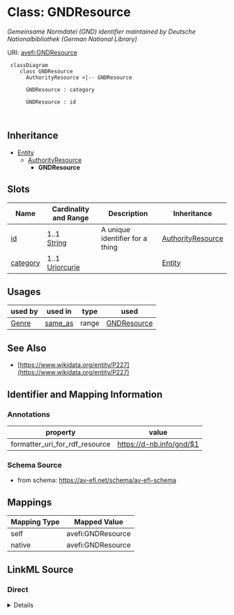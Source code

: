 

# Class: GNDResource


_Gemeinsame Normdatei (GND) identifier maintained by Deutsche Nationalbibliothek (German National Library)_





URI: [avefi:GNDResource](https://av-efi.net/schema/av-efi-schema/GNDResource)




```mermaid
 classDiagram
    class GNDResource
      AuthorityResource <|-- GNDResource
      
      GNDResource : category
        
      GNDResource : id
        
      
```





## Inheritance
* [Entity](Entity.md)
    * [AuthorityResource](AuthorityResource.md)
        * **GNDResource**



## Slots

| Name | Cardinality and Range | Description | Inheritance |
| ---  | --- | --- | --- |
| [id](id.md) | 1..1 <br/> [String](String.md) | A unique identifier for a thing | [AuthorityResource](AuthorityResource.md) |
| [category](category.md) | 1..1 <br/> [Uriorcurie](Uriorcurie.md) |  | [Entity](Entity.md) |





## Usages

| used by | used in | type | used |
| ---  | --- | --- | --- |
| [Genre](Genre.md) | [same_as](same_as.md) | range | [GNDResource](GNDResource.md) |






## See Also

* [https://www.wikidata.org/entity/P227](https://www.wikidata.org/entity/P227)

## Identifier and Mapping Information





### Annotations

| property | value |
| --- | --- |
| formatter_uri_for_rdf_resource | https://d-nb.info/gnd/$1 || formatter_url_for_web_resource | https://d-nb.info/gnd/$1 || provides | ['CreativeWorkIdentifier', 'PlaceIdentifier', 'OrganizationIdentifier', 'PersonIdentifier', 'SubjectHeadingIdentifier'] |



### Schema Source


* from schema: https://av-efi.net/schema/av-efi-schema





## Mappings

| Mapping Type | Mapped Value |
| ---  | ---  |
| self | avefi:GNDResource |
| native | avefi:GNDResource |





## LinkML Source

<!-- TODO: investigate https://stackoverflow.com/questions/37606292/how-to-create-tabbed-code-blocks-in-mkdocs-or-sphinx -->

### Direct

<details>
```yaml
name: GNDResource
annotations:
  formatter_uri_for_rdf_resource:
    tag: formatter_uri_for_rdf_resource
    value: https://d-nb.info/gnd/$1
  formatter_url_for_web_resource:
    tag: formatter_url_for_web_resource
    value: https://d-nb.info/gnd/$1
  provides:
    tag: provides
    value:
    - CreativeWorkIdentifier
    - PlaceIdentifier
    - OrganizationIdentifier
    - PersonIdentifier
    - SubjectHeadingIdentifier
description: Gemeinsame Normdatei (GND) identifier maintained by Deutsche Nationalbibliothek
  (German National Library)
notes:
- "- alternative_web_resource: https://explore.gnd.network/gnd/$1/relations - other_resources:\n\
  \    - https://d-nb.info/gnd/$1/about/lds\n    - https://hub.culturegraph.org/entityfacts/$1\n\
  \    - https://lobid.org/gnd/$1\n- API documentation including auto-complete suggestions\
  \ at\n    https://lobid.org/gnd/api"
from_schema: https://av-efi.net/schema/av-efi-schema
see_also:
- https://www.wikidata.org/entity/P227
is_a: AuthorityResource
slot_usage:
  id:
    name: id
    domain_of:
    - PIDRecord
    - AuthorityResource
    pattern: ^[-\\dX]+$

```
</details>

### Induced

<details>
```yaml
name: GNDResource
annotations:
  formatter_uri_for_rdf_resource:
    tag: formatter_uri_for_rdf_resource
    value: https://d-nb.info/gnd/$1
  formatter_url_for_web_resource:
    tag: formatter_url_for_web_resource
    value: https://d-nb.info/gnd/$1
  provides:
    tag: provides
    value:
    - CreativeWorkIdentifier
    - PlaceIdentifier
    - OrganizationIdentifier
    - PersonIdentifier
    - SubjectHeadingIdentifier
description: Gemeinsame Normdatei (GND) identifier maintained by Deutsche Nationalbibliothek
  (German National Library)
notes:
- "- alternative_web_resource: https://explore.gnd.network/gnd/$1/relations - other_resources:\n\
  \    - https://d-nb.info/gnd/$1/about/lds\n    - https://hub.culturegraph.org/entityfacts/$1\n\
  \    - https://lobid.org/gnd/$1\n- API documentation including auto-complete suggestions\
  \ at\n    https://lobid.org/gnd/api"
from_schema: https://av-efi.net/schema/av-efi-schema
see_also:
- https://www.wikidata.org/entity/P227
is_a: AuthorityResource
slot_usage:
  id:
    name: id
    domain_of:
    - PIDRecord
    - AuthorityResource
    pattern: ^[-\\dX]+$
attributes:
  id:
    name: id
    description: A unique identifier for a thing
    from_schema: https://av-efi.net/schema/av-efi-schema
    rank: 1000
    slot_uri: schema:identifier
    identifier: true
    alias: id
    owner: GNDResource
    domain_of:
    - PIDRecord
    - AuthorityResource
    range: string
    required: true
    pattern: ^[-\\dX]+$
  category:
    name: category
    from_schema: https://av-efi.net/schema/av-efi-schema
    rank: 1000
    slot_uri: rdf:type
    designates_type: true
    alias: category
    owner: GNDResource
    domain_of:
    - Entity
    range: uriorcurie
    required: true

```
</details>